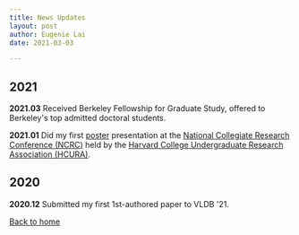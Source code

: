 ```yaml
---
title: News Updates
layout: post
author: Eugenie Lai
date: 2021-03-03

---
```


## 2021

**2021.03** Received Berkeley Fellowship for Graduate Study, offered to Berkeley's top admitted doctoral students. 

**2021.01** Did my first [poster](/assets/posters/NCRC_poster.pdf) presentation at the [National Collegiate Research Conference (NCRC)](https://www.hcura.org/ncrc-2021) held by the [Harvard College Undergraduate Research Association (HCURA)](https://www.hcura.org/about).

## 2020

**2020.12** Submitted my first 1st-authored paper to VLDB '21.

[Back to home](/)